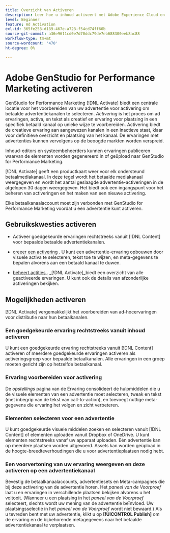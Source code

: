 ```yaml
---
title: Overzicht van Activeren
description: Leer hoe u inhoud activeert met Adobe Experience Cloud en toepassingen van derden.
level: Beginner
feature: Ad Activation
exl-id: 365fe253-d189-467e-a723-f54cd74ff60b
source-git-commit: a36e9611cd0e7d70ddc79de7eb688300eeb8ac88
workflow-type: tm+mt
source-wordcount: '470'
ht-degree: 0%

---
```


# Adobe GenStudio for Performance Marketing activeren

GenStudio for Performance Marketing [!DNL Activate] biedt een centrale locatie voor het voorbereiden van uw advertentie voor activering om betaalde advertentiekanalen te selecteren. _Activering_ is het proces om ad ervaringen, activa, en tekst als creatief en ervaring voor plaatsing in een specifiek betaald kanaal op unieke wijze te voorbereiden. Activering biedt de creatieve ervaring aan aangewezen kanalen in een inactieve staat, klaar voor definitieve overzicht en plaatsing van het kanaal. De ervaringen met advertenties kunnen vervolgens op de beoogde markten worden verspreid.

Inhoud-editors en systeembeheerders kunnen ervaringen publiceren waarvan de elementen worden gegenereerd in of geüpload naar GenStudio for Performance Marketing.

[!DNL Activate] geeft een productkaart weer voor elk ondersteund betaalmediakanaal. In deze tegel wordt het betaalde mediakanaal weergegeven en wordt het aantal geslaagde advertentie-activeringen in de afgelopen 30 dagen weergegeven. Het biedt ook een ingangspunt voor het beheren van activeringen en het maken van een nieuwe activering.

Elke betaalkanaalaccount moet zijn verbonden met GenStudio for Performance Marketing voordat u een advertentie kunt activeren.

## Gebruikskwesties activeren

* Activeer goedgekeurde ervaringen rechtstreeks vanuit [!DNL Content] voor bepaalde betaalde advertentiekanalen.

* [ creeer een activering ](create-activation.md). U kunt een advertentie-ervaring opbouwen door visuele activa te selecteren, tekst toe te wijzen, en meta-gegevens te bepalen alvorens aan een betaald kanaal te duwen.

* [ beheert actities ](manage-activations.md). _[!DNL Activate]_biedt een overzicht van alle geactiveerde ervaringen. U kunt ook de details van afzonderlijke activeringen bekijken.

## Mogelijkheden activeren

[!DNL Activate] vergemakkelijkt het voorbereiden van ad-hocervaringen voor distributie naar hun betaalkanalen.

### Een goedgekeurde ervaring rechtstreeks vanuit inhoud activeren

U kunt een goedgekeurde ervaring rechtstreeks vanuit [!DNL Content] activeren of meerdere goedgekeurde ervaringen activeren als activeringsgroep voor bepaalde betaalkanalen. Alle ervaringen in een groep moeten gericht zijn op hetzelfde betaalkanaal.

### Ervaring voorbereiden voor activering

De _opstellings_ pagina van de Ervaring consolideert de hulpmiddelen die u de visuele elementen van een advertentie moet selecteren, tweak en tekst (met inbegrip van de tekst van call-to-action), en toevoegt nuttige meta-gegevens die ervaring het volgen en zicht verbeteren.

### Elementen selecteren voor een advertentie

U kunt goedgekeurde visuele middelen zoeken en selecteren vanuit [!DNL Content] of elementen uploaden vanuit Dropbox of OneDrive. U kunt elementen rechtstreeks vanaf uw apparaat uploaden. Eén advertentie kan op meerdere plaatsen worden uitgevoerd. Assets kan worden geüpload in de hoogte-breedteverhoudingen die u voor advertentieplaatsen nodig hebt.

### Een voorvertoning van uw ervaring weergeven en deze activeren op een advertentiekanaal

Bevestig de betaalkanaalaccounts, advertentiesets en Meta-campagnes die bij deze activering van de advertentie horen. Het _paneel van de Voorproef_ laat u en ervaringen in verschillende plaatsen bekijken alvorens u het voltooit. (Wanneer u een plaatsing in het _paneel van de Voorproef_ selecteert, slechts wordt uw mening van de advertentie beïnvloed. Uw plaatsingsselectie in het _paneel van de Voorproef_ wordt niet bewaard.) Als u tevreden bent met uw advertentie, klikt u op **[!UICONTROL Publish]** om de ervaring en de bijbehorende metagegevens naar het betaalde advertentiekanaal te verplaatsen.
